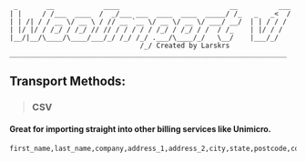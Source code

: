 
 
```
 _       __            ____                           __          ___
| |     / /___  ____  /  _/___ ___  ____  ____  _____/ /_   _   _<  /
| | /| / / __ \/ __ \ / // __ `__ \/ __ \/ __ \/ ___/ __/  | | / / / 
| |/ |/ / /_/ / /_/ // // / / / / / /_/ / /_/ / /  / /_    | |/ / /  
|__/|__/\____/\____/___/_/ /_/ /_/ .___/\____/_/   \__/    |___/_/   
                                /_/ Created by Larskrs                                                 
____________________________________________________________________

```

## Transport Methods:
> ### CSV
#### Great for importing straight into other billing services like Unimicro.
```CSV
first_name,last_name,company,address_1,address_2,city,state,postcode,country,email,phone
```



